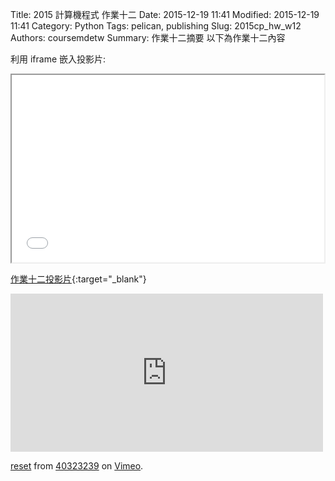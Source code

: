 Title: 2015 計算機程式 作業十二
Date: 2015-12-19 11:41
Modified: 2015-12-19 11:41
Category: Python
Tags: pelican, publishing
Slug: 2015cp_hw_w12
Authors: coursemdetw
Summary: 作業十二摘要
以下為作業十二內容

利用 iframe 嵌入投影片:

<iframe src="simplest12.html" width="500" height="300"></iframe>

[作業十二投影片](simplest12.html){:target="_blank"}
<iframe src="https://player.vimeo.com/video/151210970" width="500" height="253" frameborder="0" webkitallowfullscreen mozallowfullscreen allowfullscreen></iframe> <p><a href="https://vimeo.com/151210970">reset</a> from <a href="https://vimeo.com/user47630822">40323239</a> on <a href="https://vimeo.com">Vimeo</a>.</p>

